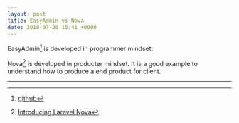 ```yaml
---
layout: post
title: EasyAdmin vs Nova
date: 2018-07-28 15:41 +0000
---
```


EasyAdmin[^1] is developed in programmer mindset.

Nova[^2] is developed in producter mindset. It is a good example to understand how to produce a end product for client.

[^1]: [github](https://github.com/EasyCorp/EasyAdminBundle)
[^2]: [Introducing Laravel Nova](https://medium.com/@taylorotwell/introducing-laravel-nova-7df0c9f67273)

---

